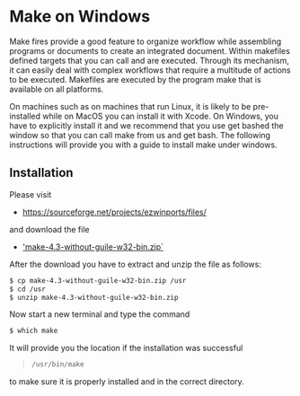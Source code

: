 # Make on Windows

Make fires provide a good feature to organize workflow while
assembling programs or documents to create an integrated document.
Within makefiles defined targets that you can call and are executed.
Through its mechanism, it can easily deal with complex workflows that
require a multitude of actions to be executed. Makefiles are executed
by the program make that is available on all platforms.

On machines such as on machines that run Linux, it is likely to be
pre-installed while on MacOS you can install it with Xcode. On
Windows, you have to explicitly install it and we recommend that you
use get bashed the window so that you can call make from us and get
bash. The following instructions will provide you with a guide to install
make under windows.

## Installation

Please visit

* <https://sourceforge.net/projects/ezwinports/files/>

and download the file 

* ['make-4.3-without-guile-w32-bin.zip`](https://sourceforge.net/projects/ezwinports/files/make-4.3-without-guile-w32-bin.zip/download)

After the download you have to extract and unzip the file as follows:

```bash
$ cp make-4.3-without-guile-w32-bin.zip /usr
$ cd /usr
$ unzip make-4.3-without-guile-w32-bin.zip
```

Now start a new terminal and type the command

```bash
$ which make
```

It will provide you the location if the installation was successful

> ```bash
> /usr/bin/make
> ```

to make sure it is properly installed and in the correct directory.
>
